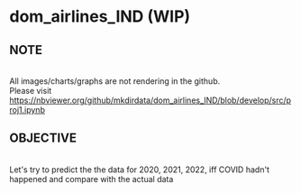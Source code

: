 # dom_airlines_IND (WIP)

## NOTE
<br>All images/charts/graphs are not rendering in the github.
<br>Please visit https://nbviewer.org/github/mkdirdata/dom_airlines_IND/blob/develop/src/proj1.ipynb

## OBJECTIVE
<br>Let's try to predict the the data for 2020, 2021, 2022, iff COVID hadn't happened  and compare with the actual data
